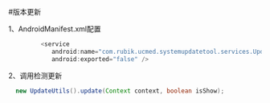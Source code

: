 #版本更新

1、AndroidManifest.xml配置

```java
         <service
            android:name="com.rubik.ucmed.systemupdatetool.services.UpdateService"
            android:exported="false" />
 ```
 
2、调用检测更新

```java
  new UpdateUtils().update(Context context, boolean isShow);
```
